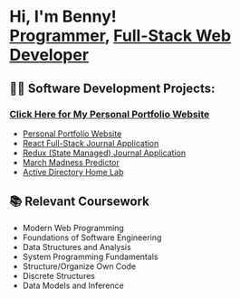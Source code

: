 <h1>Hi, I'm Benny! <br/><a href="https://github.com/brakower">Programmer</a>, <a href="https://www.linkedin.com/in/benny-rakower/">Full-Stack Web Developer</a></h1>

<h2>👨‍💻 Software Development Projects:</h2>

<h3><a href="https://bennyrakower.bennyrakower.online">Click Here for My Personal Portfolio Website</a></h3>

- [Personal Portfolio Website](https://github.com/brakower/Personal-Portfolio-Website)
- [React Full-Stack Journal Application](https://github.com/brakower/COMP426FinalProject)
- [Redux (State Managed) Journal Application](https://github.com/brakower/Journal-Application)
- [March Madness Predictor](https://github.com/brakower/MarchMadness_2024.git)
- [Active Directory Home Lab](https://github.com/brakower/ActiveDirectoryLab/tree/main)

<h2>📚 Relevant Coursework</h2>

- Modern Web Programming
- Foundations of Software Engineering
- Data Structures and Analysis
- System Programming Fundamentals
- Structure/Organize Own Code
- Discrete Structures
- Data Models and Inference



<!--Here are some ideas to get you started:

- 🔭 I’m currently working on ...
- 🌱 I’m currently learning ...
- 👯 I’m looking to collaborate on ...
- 🤔 I’m looking for help with ...
- 💬 Ask me about ...
- 📫 How to reach me: ...
- 😄 Pronouns: ...
- ⚡ Fun fact: ...
-->
